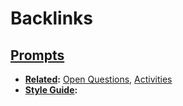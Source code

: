 
# Backlinks
## [Prompts](<Prompts.md>)
- **[Related](<Related.md>):** [Open Questions](<Open Questions.md>), [Activities](<Activities.md>)
- **[Style Guide](<Style Guide.md>):**

